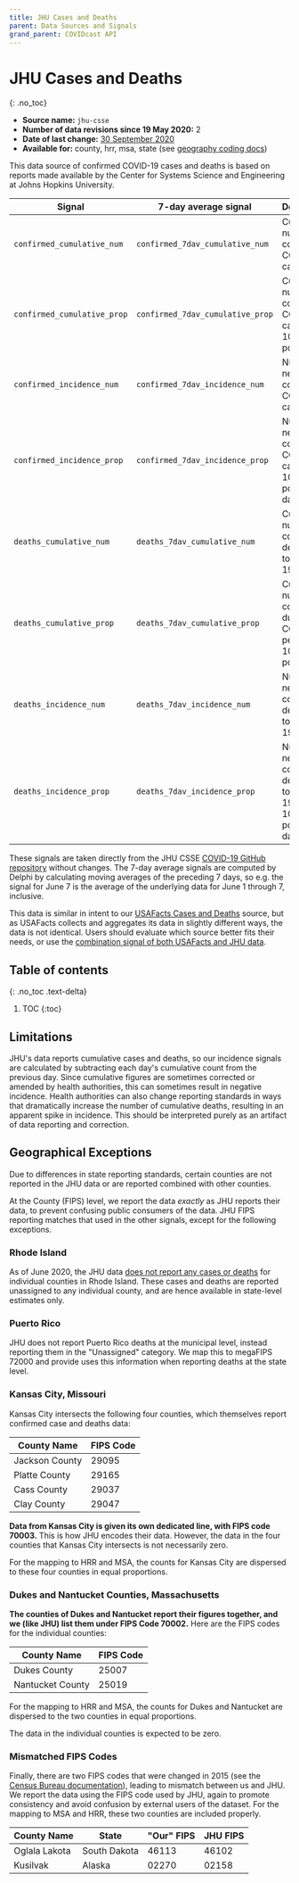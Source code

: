 ```yaml
---
title: JHU Cases and Deaths
parent: Data Sources and Signals
grand_parent: COVIDcast API
---
```


# JHU Cases and Deaths
{: .no_toc}

* **Source name:** `jhu-csse`
* **Number of data revisions since 19 May 2020:** 2
* **Date of last change:** [30 September 2020](../covidcast_changelog.md#jhu-csse)
* **Available for:** county, hrr, msa, state (see [geography coding docs](../covidcast_geography.md))

This data source of confirmed COVID-19 cases and deaths is based on reports made
available by the Center for Systems Science and Engineering at Johns Hopkins
University.

| Signal | 7-day average signal | Description |
| --- | --- | --- |
| `confirmed_cumulative_num` | `confirmed_7dav_cumulative_num` | Cumulative number of confirmed COVID-19 cases |
| `confirmed_cumulative_prop` | `confirmed_7dav_cumulative_prop` | Cumulative number of confirmed COVID-19 cases per 100,000 population |
| `confirmed_incidence_num` | `confirmed_7dav_incidence_num` | Number of new confirmed COVID-19 cases, daily |
| `confirmed_incidence_prop` | `confirmed_7dav_incidence_prop` | Number of new confirmed COVID-19 cases per 100,000 population, daily |
| `deaths_cumulative_num` | `deaths_7dav_cumulative_num` | Cumulative number of confirmed deaths due to COVID-19 |
| `deaths_cumulative_prop` | `deaths_7dav_cumulative_prop` | Cumulative number of confirmed due to COVID-19, per 100,000 population |
| `deaths_incidence_num` | `deaths_7dav_incidence_num` | Number of new confirmed deaths due to COVID-19, daily |
| `deaths_incidence_prop` | `deaths_7dav_incidence_prop` | Number of new confirmed deaths due to COVID-19 per 100,000 population, daily |

These signals are taken directly from the JHU CSSE [COVID-19 GitHub
repository](https://github.com/CSSEGISandData/COVID-19) without changes. The
7-day average signals are computed by Delphi by calculating moving averages of
the preceding 7 days, so e.g. the signal for June 7 is the average of the
underlying data for June 1 through 7, inclusive.

This data is similar in intent to our [USAFacts Cases and Deaths](usa-facts.md)
source, but as USAFacts collects and aggregates its data in slightly different
ways, the data is not identical. Users should evaluate which source better fits
their needs, or use the [combination signal of both USAFacts and JHU data](indicator-combination.md).

## Table of contents
{: .no_toc .text-delta}

1. TOC
{:toc}

## Limitations

JHU's data reports cumulative cases and deaths, so our incidence signals are
calculated by subtracting each day's cumulative count from the previous day.
Since cumulative figures are sometimes corrected or amended by health
authorities, this can sometimes result in negative incidence. Health authorities
can also change reporting standards in ways that dramatically increase the
number of cumulative deaths, resulting in an apparent spike in incidence. This
should be interpreted purely as an artifact of data reporting and correction.

## Geographical Exceptions

Due to differences in state reporting standards, certain counties are not
reported in the JHU data or are reported combined with other counties.

At the County (FIPS) level, we report the data _exactly_ as JHU reports their
data, to prevent confusing public consumers of the data. JHU FIPS reporting
matches that used in the other signals, except for the following exceptions.

### Rhode Island

As of June 2020, the JHU data [does not report any cases or deaths](https://github.com/CSSEGISandData/COVID-19/issues/3165) for individual counties in Rhode Island. These cases and deaths are reported unassigned to any individual county, and are hence available in state-level estimates only.

### Puerto Rico

JHU does not report Puerto Rico deaths at the municipal level, instead reporting them in the "Unassigned" category. We map this to megaFIPS 72000 and provide uses this information when reporting deaths at the state level.

### Kansas City, Missouri

Kansas City intersects the following four counties, which themselves report
confirmed case and deaths data:

|County Name        |FIPS Code      |
|-------------------|---------------|
|Jackson County     |29095          |
|Platte County      |29165          |
|Cass County        |29037          |
|Clay County        |29047          |

**Data from Kansas City is given its own dedicated line, with FIPS
code 70003.**  This is how JHU encodes their data.  However, the data in
the four counties that Kansas City intersects is not necessarily zero.

For the mapping to HRR and MSA, the counts for Kansas City are dispersed to
these four counties in equal proportions.

### Dukes and Nantucket Counties, Massachusetts

**The counties of Dukes and Nantucket report their figures together,
and we (like JHU) list them under FIPS Code 70002.**  Here are the FIPS codes
for the individual counties:

|County Name        |FIPS Code      |
|-------------------|---------------|
|Dukes County       |25007          |
|Nantucket County   |25019          |

For the mapping to HRR and MSA, the counts for Dukes and Nantucket are
dispersed to the two counties in equal proportions.

The data in the individual counties is expected to be zero.

### Mismatched FIPS Codes

Finally, there are two FIPS codes that were changed in 2015 (see the [Census
Bureau
documentation](https://www.census.gov/programs-surveys/geography/technical-documentation/county-changes.html)),
leading to mismatch between us and JHU. We report the data using the FIPS code
used by JHU, again to promote consistency and avoid confusion by external users
of the dataset. For the mapping to MSA and HRR, these two counties are included
properly.

|County Name        |State          |"Our" FIPS         |JHU FIPS       |
|-------------------|---------------|-------------------|---------------|
|Oglala Lakota      |South Dakota   |46113              |46102          |
|Kusilvak           |Alaska         |02270              |02158          |
